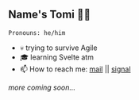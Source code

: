<!--ver 0.1.0 -->
## Name's Tomi 🙋‍♂️
`Pronouns: he/him`

- 💀 trying to survive Agile<br/>
- 🎓 learning Svelte atm<br/>
- 📫 How to reach me: [mail](mailto:dev@vsetecka.sk) || [signal](https://signal.me/#eu/YIruMSMUzADdUntEhpWwtpLtaR5QZC2jE1OfIxmbLTH0VsQ8AxdLWJIQXW1-urbr) <br/>

*more coming soon...*
<!--
**Baarneeyy/baarneeyy** is a ✨ _special_ ✨ repository because its `README.md` (this file) appears on your GitHub profile.

ver 0.2.0
  -> stats widget
  -> keyboard art

Here are some ideas for future:
- 🤔 I’m looking for help with ...
- 💬 Ask me about ...
- ⚡ Fun fact: ...
-->
